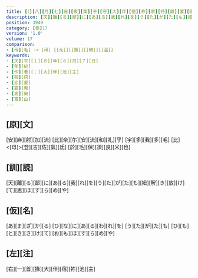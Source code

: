 ```yaml
---
title: [（][八][月][七][日][夜][集][于][守][大][伴][宿][祢][家][持][舘][宴][歌][）]
description: [天][離][る][鄙][に][あ][る][我][れ][を][う][た][が][た][も][紐][解][き][放][け][て][思][ほ][す][ら][め][や]
position: 3949
category: [巻]17
version: '1.0'
volume: 17
comparison:
- [母][毛] -> [母] [[元]][[類]][[細]][[温]]
keywords:
- [天][平][１][８][年][８][月][７][日]
- [年][紀]
- [作][者][：][大][伴][池][主]
- [枕][詞]
- [恋][愛]
- [宴][席]
- [高][岡]
- [富][山]
---
```


## [原][文]

[安][麻][射][加][流] [比][奈][尓][安][流][和][礼][乎] [宇][多][我][多][毛] [比]<[母]>[登][吉][佐][氣][氐] [於][毛][保][須][良][米][也]

## [訓][読]

[天][離][る][鄙][に][あ][る][我][れ][を][う][た][が][た][も][紐][解][き][放][け][て][思][ほ][す][ら][め][や]

## [仮][名]

[あ][ま][ざ][か][る] [ひ][な][に][あ][る][わ][れ][を] [う][た][が][た][も] [ひ][も][と][き][さ][け][て] [お][も][ほ][す][ら][め][や]

## [左][注]

[右][一][首][掾][大][伴][宿][祢][池][主]
